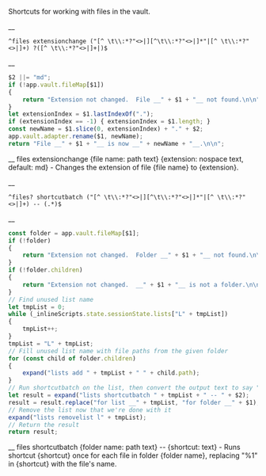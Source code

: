 Shortcuts for working with files in the vault.


__
```
^files extensionchange ("[^ \t\\:*?"<>|][^\t\\:*?"<>|]*"|[^ \t\\:*?"<>|]+) ?([^ \t\\:*?"<>|]+|)$
```
__
```js
$2 ||= "md";
if (!app.vault.fileMap[$1])
{
	return "Extension not changed.  File __" + $1 + "__ not found.\n\n";
}
let extensionIndex = $1.lastIndexOf(".");
if (extensionIndex == -1) { extensionIndex = $1.length; }
const newName = $1.slice(0, extensionIndex) + "." + $2;
app.vault.adapter.rename($1, newName);
return "File __" + $1 + "__ is now __" + newName + "__.\n\n";
```
__
files extensionchange {file name: path text} {extension: nospace text, default: md} - Changes the extension of file {file name} to {extension}.


__
```
^files? shortcutbatch ("[^ \t\\:*?"<>|][^\t\\:*?"<>|]*"|[^ \t\\:*?"<>|]+) -- (.*)$
```
__
```js
const folder = app.vault.fileMap[$1];
if (!folder)
{
	return "Extension not changed.  Folder __" + $1 + "__ not found.\n\n";
}
if (!folder.children)
{
	return "Extension not changed.  __" + $1 + "__ is not a folder.\n\n";
}
// Find unused list name
let tmpList = 0;
while (_inlineScripts.state.sessionState.lists["L" + tmpList])
{
	tmpList++;
}
tmpList = "L" + tmpList;
// Fill unused list name with file paths from the given folder
for (const child of folder.children)
{
	expand("lists add " + tmpList + " " + child.path);
}
// Run shortcutbatch on the list, then convert the output text to say "folder"
let result = expand("lists shortcutbatch " + tmpList + " -- " + $2);
result = result.replace("for list __" + tmpList, "for folder __" + $1);
// Remove the list now that we're done with it
expand("lists removelist l" + tmpList);
// Return the result
return result;
```
__
files shortcutbatch {folder name: path text} -- {shortcut: text} - Runs shortcut {shortcut} once for each file in folder {folder name}, replacing "%1" in {shortcut} with the file's name.
